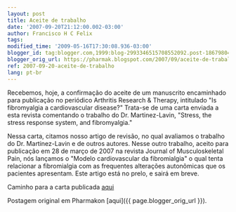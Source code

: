 ```yaml
---
layout: post
title: Aceite de trabalho
date: '2007-09-20T21:12:00.002-03:00'
author: Francisco H C Felix
tags:
modified_time: '2009-05-16T17:30:08.936-03:00'
blogger_id: tag:blogger.com,1999:blog-2993346515708552092.post-1867980465443481658
blogger_orig_url: https://pharmak.blogspot.com/2007/09/aceite-de-trabalho.html
ref: 2007-09-20-aceite-de-trabalho
lang: pt-br
---
```


Recebemos, hoje, a confirmação do aceite de um manuscrito encaminhado para publicação no periódico Arthritis Research & Therapy, intitulado "Is fibromyalgia a cardiovascular disease?" Trata-se de uma carta enviada a esta revista comentando o trabalho do Dr. Martinez-Lavin, "Stress, the stress response system, and fibromyalgia."

<!--more-->

Nessa carta, citamos nosso artigo de revisão, no qual avaliamos o trabalho do Dr. Martinez-Lavin e de outros autores. Nesse outro trabalho, aceito para publicação em 28 de março de 2007 na revista Journal of Musculoskeletal Pain, nós lançamos o "Modelo cardiovascular da fibromialgia" o qual tenta relacionar a fibromialgia com as frequentes alterações autonômicas que os pacientes apresentam. Este artigo está no prelo, e sairá em breve.

Caminho para a carta publicada [aqui](https://arthritis-research.biomedcentral.com/articles/10.1186/ar2296)

Postagem original em Pharmakon [aqui]({{ page.blogger_orig_url }}).
